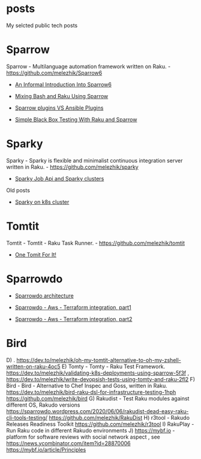 # posts

My selcted public tech posts

# Sparrow

Sparrow - Multilanguage automation framework written on Raku. - https://github.com/melezhik/Sparrow6

* [An Informal Introduction Into Sparrow6](https://dev.to/melezhik/informal-introduction-into-sparrow6-40pa)

* [Mixing Bash and Raku Using Sparrow](https://raku-advent.blog/2020/12/07/mixing-bash-and-raku-using-sparrow/)

* [Sparrow plugins VS Ansible Plugins](https://sparrowdo.wordpress.com/2017/01/20/sparrow-plugins-vs-ansible-modules/)

* [Simple Black Box Testing With Raku and Sparrow](https://dev.to/melezhik/simple-blackbox-testing-with-raku-and-sparrow6-g32)
  
# Sparky

Sparky - Sparky is flexible and minimalist continuous integration server written in Raku. - https://github.com/melezhik/sparky

* [Sparky Job Api and Sparky clusters](https://github.com/melezhik/sparky#job-api)

Old posts

* [Sparky on k8s cluster](https://sparrowdo.wordpress.com/2020/12/15/sparky-on-k8s-cluster/)

# Tomtit 

Tomtit - Tomtit - Raku Task Runner. - https://github.com/melezhik/tomtit

* [One Tomit For It!](https://dev.to/melezhik/one-tomtit-for-it--1j3f)

# Sparrowdo

* [Sparrowdo architecture](https://github.com/melezhik/sparrowdo#sparrowdo-workflow)

* [Sparrowdo - Aws - Terraform integration, part1](https://github.com/melezhik/sparrowdo/blob/master/doc/sparky-integration.md)

* [Sparrowdo - Aws - Terraform integration, part2](https://sparrowdo.wordpress.com/2020/07/16/rakuops-issue-2/)

# Bird

  D) .
 https://dev.to/melezhik/oh-my-tomtit-alternative-to-oh-my-zshell-written-on-raku-4oc5  E) Tomty - Tomty - Raku Test Framework.
 https://dev.to/melezhik/validating-k8s-deployments-using-sparrow-5f3f , https://dev.to/melezhik/write-devopsish-tests-using-tomty-and-raku-2fl2 F) Bird - Bird - Alternative to Chef Inspec and Goss, written in Raku. https://dev.to/melezhik/bird-raku-dsl-for-infrastructure-testing-1hph https://github.com/melezhik/bird G) Rakudist - Test Raku modules against different OS, Rakudo versions
 https://sparrowdo.wordpress.com/2020/06/06/rakudist-dead-easy-raku-cli-tools-testing/ https://github.com/melezhik/RakuDist H) r3tool - Rakudo Releases Readiness Toolkit
 https://github.com/melezhik/r3tool I) RakuPlay - Run Raku code in different Rakudo environments J) https://mybf.io - platform for software reviews with social network aspect , see https://news.ycombinator.com/item?id=28870006 https://mybf.io/article/Principles 
